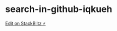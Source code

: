 # search-in-github-iqkueh

[Edit on StackBlitz ⚡️](https://stackblitz.com/edit/search-in-github-iqkueh)